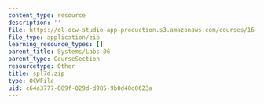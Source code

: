 ```yaml
---
content_type: resource
description: ''
file: https://ol-ocw-studio-app-production.s3.amazonaws.com/courses/16-01-unified-engineering-i-ii-iii-iv-fall-2005-spring-2006/c64a3777089f029dd9859b0d40d0623a_spl7d.zip
file_type: application/zip
learning_resource_types: []
parent_title: Systems/Labs 06
parent_type: CourseSection
resourcetype: Other
title: spl7d.zip
type: OCWFile
uid: c64a3777-089f-029d-d985-9b0d40d0623a
---
```

